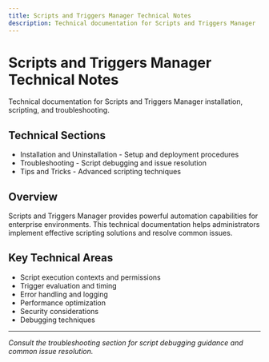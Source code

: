 ```yaml
---
title: Scripts and Triggers Manager Technical Notes
description: Technical documentation for Scripts and Triggers Manager
---
```


# Scripts and Triggers Manager Technical Notes

Technical documentation for Scripts and Triggers Manager installation, scripting, and troubleshooting.

## Technical Sections

- Installation and Uninstallation - Setup and deployment procedures
- Troubleshooting - Script debugging and issue resolution
- Tips and Tricks - Advanced scripting techniques

## Overview

Scripts and Triggers Manager provides powerful automation capabilities for enterprise environments. This technical documentation helps administrators implement effective scripting solutions and resolve common issues.

## Key Technical Areas

- Script execution contexts and permissions
- Trigger evaluation and timing
- Error handling and logging
- Performance optimization
- Security considerations
- Debugging techniques

---

*Consult the troubleshooting section for script debugging guidance and common issue resolution.*
